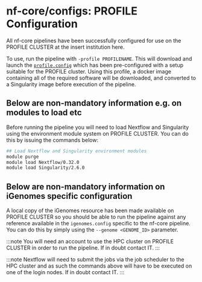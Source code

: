 # nf-core/configs: PROFILE Configuration

All nf-core pipelines have been successfully configured for use on the PROFILE CLUSTER at the insert institution here.

To use, run the pipeline with `-profile PROFILENAME`. This will download and launch the [`profile.config`](../conf/profile.config) which has been pre-configured with a setup suitable for the PROFILE cluster. Using this profile, a docker image containing all of the required software will be downloaded, and converted to a Singularity image before execution of the pipeline.

## Below are non-mandatory information e.g. on modules to load etc

Before running the pipeline you will need to load Nextflow and Singularity using the environment module system on PROFILE CLUSTER. You can do this by issuing the commands below:

```bash
## Load Nextflow and Singularity environment modules
module purge
module load Nextflow/0.32.0
module load Singularity/2.6.0
```

## Below are non-mandatory information on iGenomes specific configuration

A local copy of the iGenomes resource has been made available on PROFILE CLUSTER so you should be able to run the pipeline against any reference available in the `igenomes.config` specific to the nf-core pipeline.
You can do this by simply using the `--genome <GENOME_ID>` parameter.

:::note
You will need an account to use the HPC cluster on PROFILE CLUSTER in order to run the pipeline. If in doubt contact IT.
:::

:::note
Nextflow will need to submit the jobs via the job scheduler to the HPC cluster and as such the commands above will have to be executed on one of the login nodes. If in doubt contact IT.
:::

